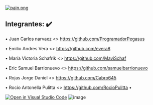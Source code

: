 [![pain.png](https://i.postimg.cc/CKg4SY1J/pain.png)](https://postimg.cc/gxghHC36)


Integrantes: ✔️
-----------------------------------------------------------------------------

• Juan Carlos narvaez <> https://github.com/ProgramadorPegasus

• Emilio Andres Vera <> https://github.com/evera8

• María Victoria Schafrik <> https://github.com/MaviSchaf

• Eric Samuel Barrionuevo <> https://github.com/samuelbarrionuevo

• Rojas Jorge Daniel <> https://github.com/Cabro645

• Rocío Antonella Pulitta <> https://github.com/RocioPulitta •

[![Open in Visual Studio Code](https://classroom.github.com/assets/open-in-vscode-c66648af7eb3fe8bc4f294546bfd86ef473780cde1dea487d3c4ff354943c9ae.svg)](https://classroom.github.com/online_ide?assignment_repo_id=8677354&assignment_repo_type=AssignmentRepo)
![image](https://user-images.githubusercontent.com/84986194/192428472-bb75125e-a51d-4122-a138-6b3bbfacddcc.png)


